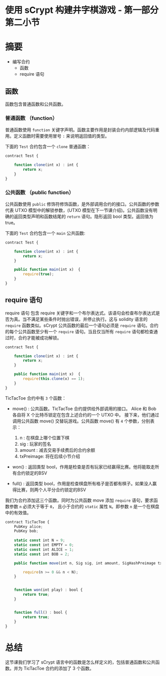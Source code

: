 
# 使用 sCrypt 构建井字棋游戏 - 第一部分 第二小节

# 摘要

* 编写合约
    * 函数
    * require 语句

## 函数

函数包含普通函数和公共函数。

### 普通函数 （function）

普通函数使用 `function` 关键字声明。函数主要作用是封装合约内部逻辑及代码重用。定义函数时需要使用冒号 `:` 来说明返回值的类型。

下面的 `Test` 合约包含一个 `clone` 普通函数：

```js
contract Test {

    function clone(int x) : int {
        return x;
    }
}
```

### 公共函数 （public function）

公共函数使用 `public` 修饰符修饰函数，是外部调用合约的接口。公共函数的参数代表 UTXO 模型中的解锁参数，(UTXO 模型在下一节课介绍)。公共函数没有明确的返回类型声明和函数结尾的 `return` 语句。隐形返回 bool 类型。返回值为 true。

下面的 `Test` 合约包含一个 `main` 公共函数:

```js
contract Test {

    function clone(int x) : int {
        return x;
    }

    public function main(int x)  {
        require(true);
    }
}
```

## require 语句

require 语句 包含 require 关键字和一个布尔表达式。该语句会检查布尔表达式是否为真。当不满足某些条件时抛出错误，并停止执行。这与 solidity 语言的 `require` 函数类似。sCrypt 公共函数的最后一个语句必须是 `require` 语句。合约的每个公共函数至少有一个 `require` 语句。当且仅当所有 `require` 语句都检查通过时，合约才能被成功解锁。

```js
contract Test {

    function clone(int x) : int {
        return x;
    }

    public function main(int x)  {
        require(this.clone(x) == 1);
    }
}
```


TicTacToe 合约中有 `3` 个函数：

- move() : 公共函数。TicTacToe 合约提供给外部调用的接口。 Alice 和 Bob 各自将 X 个比特币锁定在包含上述合约的一个 UTXO 中。 接下来，他们通过调用公共函数 move() 交替玩游戏。公共函数 move() 有 `4` 个参数，分别表示：

    1. n : 在棋盘上哪个位置下棋
    2. sig : 玩家的签名
    3. amount : 减去交易手续费后的合约余额
    4. txPreimage: 将在后续小节介绍

- won() : 返回类型 bool，作用是检查是否有玩家已经赢得比赛。他将能取走所有合约锁定的BSV

- full() : 返回类型 bool，作用是检查棋盘所有格子是否都有棋子。如果没人赢得比赛，则两个人平分合约锁定的BSV

我们为合约添加这三个函数。同时为公共函数 move 添加 `require` 语句，要求函数参数 `n` 必须大于等于 `0`， 且小于合约的 `static` 属性 `N`。即参数 `n` 是一个在棋盘中的有效值。

```js
contract TicTacToe {
    PubKey alice;
    PubKey bob;
    
    static const int N = 9;
    static const int EMPTY = 0;
    static const int ALICE = 1;
    static const int BOB = 2;

    public function move(int n, Sig sig, int amount, SigHashPreimage txPreimage) {

        require(n >= 0 && n < N);
    }


    function won(int play) : bool {
        return true;
    }


    function full() : bool {
        return true;
    }
}
```

# 总结

这节课我们学习了 sCrypt 语言中的函数是怎么样定义的，包括普通函数和公共函数。并为 TicTacToe 合约的添加了 3 个函数。

